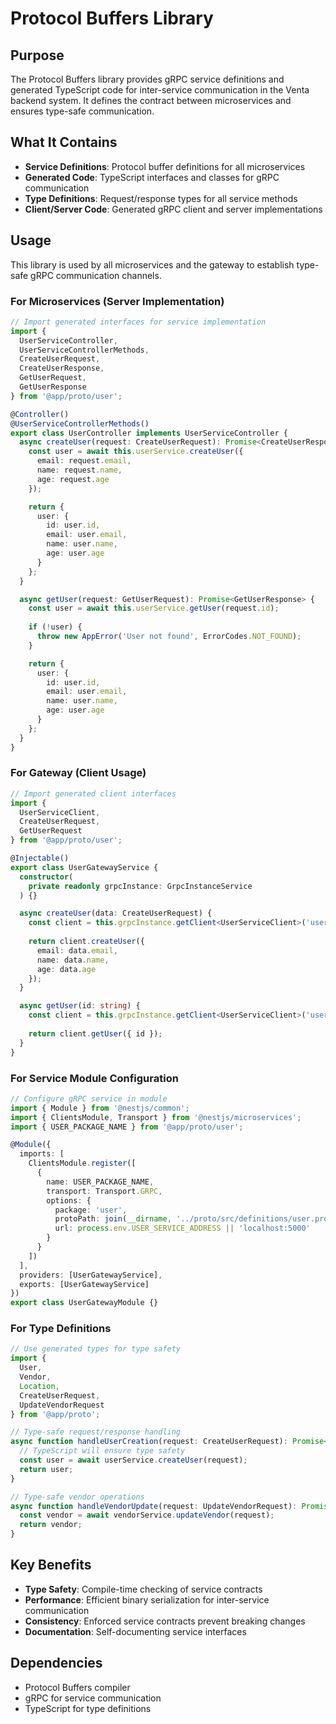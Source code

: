 # Protocol Buffers Library

## Purpose

The Protocol Buffers library provides gRPC service definitions and generated TypeScript code for inter-service communication in the Venta backend system. It defines the contract between microservices and ensures type-safe communication.

## What It Contains

- **Service Definitions**: Protocol buffer definitions for all microservices
- **Generated Code**: TypeScript interfaces and classes for gRPC communication
- **Type Definitions**: Request/response types for all service methods
- **Client/Server Code**: Generated gRPC client and server implementations

## Usage

This library is used by all microservices and the gateway to establish type-safe gRPC communication channels.

### For Microservices (Server Implementation)
```typescript
// Import generated interfaces for service implementation
import { 
  UserServiceController, 
  UserServiceControllerMethods,
  CreateUserRequest,
  CreateUserResponse,
  GetUserRequest,
  GetUserResponse
} from '@app/proto/user';

@Controller()
@UserServiceControllerMethods()
export class UserController implements UserServiceController {
  async createUser(request: CreateUserRequest): Promise<CreateUserResponse> {
    const user = await this.userService.createUser({
      email: request.email,
      name: request.name,
      age: request.age
    });

    return {
      user: {
        id: user.id,
        email: user.email,
        name: user.name,
        age: user.age
      }
    };
  }

  async getUser(request: GetUserRequest): Promise<GetUserResponse> {
    const user = await this.userService.getUser(request.id);
    
    if (!user) {
      throw new AppError('User not found', ErrorCodes.NOT_FOUND);
    }

    return {
      user: {
        id: user.id,
        email: user.email,
        name: user.name,
        age: user.age
      }
    };
  }
}
```

### For Gateway (Client Usage)
```typescript
// Import generated client interfaces
import { 
  UserServiceClient,
  CreateUserRequest,
  GetUserRequest 
} from '@app/proto/user';

@Injectable()
export class UserGatewayService {
  constructor(
    private readonly grpcInstance: GrpcInstanceService
  ) {}

  async createUser(data: CreateUserRequest) {
    const client = this.grpcInstance.getClient<UserServiceClient>('user');
    
    return client.createUser({
      email: data.email,
      name: data.name,
      age: data.age
    });
  }

  async getUser(id: string) {
    const client = this.grpcInstance.getClient<UserServiceClient>('user');
    
    return client.getUser({ id });
  }
}
```

### For Service Module Configuration
```typescript
// Configure gRPC service in module
import { Module } from '@nestjs/common';
import { ClientsModule, Transport } from '@nestjs/microservices';
import { USER_PACKAGE_NAME } from '@app/proto/user';

@Module({
  imports: [
    ClientsModule.register([
      {
        name: USER_PACKAGE_NAME,
        transport: Transport.GRPC,
        options: {
          package: 'user',
          protoPath: join(__dirname, '../proto/src/definitions/user.proto'),
          url: process.env.USER_SERVICE_ADDRESS || 'localhost:5000'
        }
      }
    ])
  ],
  providers: [UserGatewayService],
  exports: [UserGatewayService]
})
export class UserGatewayModule {}
```

### For Type Definitions
```typescript
// Use generated types for type safety
import { 
  User, 
  Vendor, 
  Location,
  CreateUserRequest,
  UpdateVendorRequest 
} from '@app/proto';

// Type-safe request/response handling
async function handleUserCreation(request: CreateUserRequest): Promise<User> {
  // TypeScript will ensure type safety
  const user = await userService.createUser(request);
  return user;
}

// Type-safe vendor operations
async function handleVendorUpdate(request: UpdateVendorRequest): Promise<Vendor> {
  const vendor = await vendorService.updateVendor(request);
  return vendor;
}
```

## Key Benefits

- **Type Safety**: Compile-time checking of service contracts
- **Performance**: Efficient binary serialization for inter-service communication
- **Consistency**: Enforced service contracts prevent breaking changes
- **Documentation**: Self-documenting service interfaces

## Dependencies

- Protocol Buffers compiler
- gRPC for service communication
- TypeScript for type definitions 